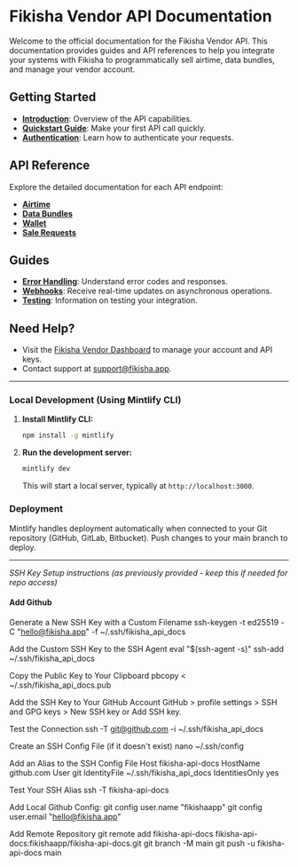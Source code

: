 # Fikisha Vendor API Documentation

Welcome to the official documentation for the Fikisha Vendor API. This documentation provides guides and API references to help you integrate your systems with Fikisha to programmatically sell airtime, data bundles, and manage your vendor account.

## Getting Started

-   **[Introduction](/introduction)**: Overview of the API capabilities.
-   **[Quickstart Guide](/quickstart)**: Make your first API call quickly.
-   **[Authentication](/authentication)**: Learn how to authenticate your requests.

## API Reference

Explore the detailed documentation for each API endpoint:

-   **[Airtime](/api-reference/airtime/request-airtime)**
-   **[Data Bundles](/api-reference/data/list-bundles)**
-   **[Wallet](/api-reference/wallet/get-balance)**
-   **[Sale Requests](/api-reference/sales/initiate-sale)**

## Guides

-   **[Error Handling](/guides/error-handling)**: Understand error codes and responses.
-   **[Webhooks](/guides/webhooks)**: Receive real-time updates on asynchronous operations.
-   **[Testing](/guides/testing)**: Information on testing your integration.

## Need Help?

-   Visit the [Fikisha Vendor Dashboard](https://vendor.fikisha.com) to manage your account and API keys.
-   Contact support at [support@fikisha.app](mailto:support@fikisha.app).

---

### Local Development (Using Mintlify CLI)

1.  **Install Mintlify CLI:**
    ```bash
    npm install -g mintlify
    ```
2.  **Run the development server:**
    ```bash
    mintlify dev
    ```
    This will start a local server, typically at `http://localhost:3000`.

### Deployment

Mintlify handles deployment automatically when connected to your Git repository (GitHub, GitLab, Bitbucket). Push changes to your main branch to deploy.

---
*SSH Key Setup instructions (as previously provided - keep this if needed for repo access)*

#### Add Github
Generate a New SSH Key with a Custom Filename
   ssh-keygen -t ed25519 -C "hello@fikisha.app" -f ~/.ssh/fikisha_api_docs

Add the Custom SSH Key to the SSH Agent
   eval "$(ssh-agent -s)"
   ssh-add ~/.ssh/fikisha_api_docs

Copy the Public Key to Your Clipboard
   pbcopy < ~/.ssh/fikisha_api_docs.pub

Add the SSH Key to Your GitHub Account
   GitHub > profile settings > SSH and GPG keys > New SSH key or Add SSH key.

Test the Connection
   ssh -T git@github.com -i ~/.ssh/fikisha_api_docs

Create an SSH Config File (if it doesn't exist)
   nano ~/.ssh/config

Add an Alias to the SSH Config File
   Host fikisha-api-docs
   HostName github.com
   User git
   IdentityFile ~/.ssh/fikisha_api_docs
   IdentitiesOnly yes

Test Your SSH Alias
   ssh -T fikisha-api-docs

Add Local Github Config:
    git config user.name "fikishaapp"
    git config user.email "hello@fikisha.app"

Add Remote Repository
   git remote add fikisha-api-docs fikisha-api-docs:fikishaapp/fikisha-api-docs.git
   git branch -M main
   git push -u fikisha-api-docs main